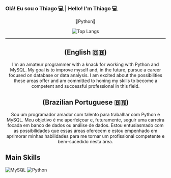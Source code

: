 ### Olá! Eu sou o Thiago 💻 | Hello! I'm Thiago 💻

<center>
  
🐍Python🐍

![Top Langs](https://github-readme-stats.vercel.app/api/top-langs/?username=caesarThiago&theme=tokyonight)

<hr/>



<h2>(English 🇬🇧)</h2>

I'm an amateur programmer with a knack for working with Python and MySQL. My goal is to improve myself and, in the future, pursue a career focused on database or data analysis. I am excited about the possibilities these areas offer and am committed to honing my skills to become a competent and successful professional in this field.

<h2>(Brazilian Portuguese 🇧🇷)</h2>

Sou um programador amador com talento para trabalhar com Python e MySQL. Meu objetivo é me aperfeiçoar e, futuramente, seguir uma carreira focada em banco de dados ou análise de dados. Estou entusiasmado com as possibilidades que essas áreas oferecem e estou empenhado em aprimorar minhas habilidades para me tornar um profissional competente e bem-sucedido nesta área.

</center>
<h2>Main Skills</h2>

![MySQL](https://img.shields.io/badge/mysql-%2300f.svg?style=for-the-badge&logo=mysql&logoColor=white)
![Python](https://img.shields.io/badge/python-3670A0?style=for-the-badge&logo=python&logoColor=ffdd54)


